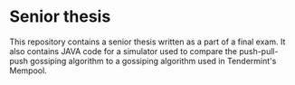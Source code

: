 # Senior thesis

This repository contains a senior thesis written as a part of a final exam. It also contains JAVA code for a simulator used to compare the push-pull-push gossiping algorithm to a gossiping algorithm used in Tendermint's Mempool.
